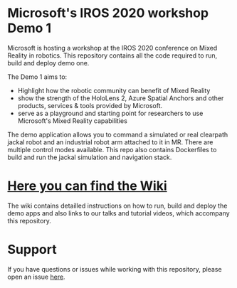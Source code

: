 # Microsoft's IROS 2020 workshop Demo 1

Microsoft is hosting a workshop at the IROS 2020 conference on Mixed Reality in robotics.
This repository contains all the code required to run, build and deploy demo one.

The Demo 1 aims to:
- Highlight how the robotic community can benefit of Mixed Reality
- show the strength of the HoloLens 2, Azure Spatial Anchors and other products, services & tools provided by Microsoft.
- serve as a playground and starting point for researchers to use Microsoft's Mixed Reality capabilities 

The demo application allows you to command a simulated or real clearpath jackal robot and an industrial robot arm attached to it in MR. There are multiple control modes available. This repo also contains Dockerfiles to build and run the jackal simulation and navigation stack.

# [Here you can find the Wiki](https://github.com/microsoft/mixed-reality-robot-interaction-demo/wiki)
The wiki contains detailled instructions on how to run, build and deploy the demo apps and also links to our talks and tutorial videos, which accompany this repository.

# Support
If you have questions or issues while working with this repository, please open an issue [here](https://github.com/microsoft/mixed-reality-robot-interaction-demo/issues).

